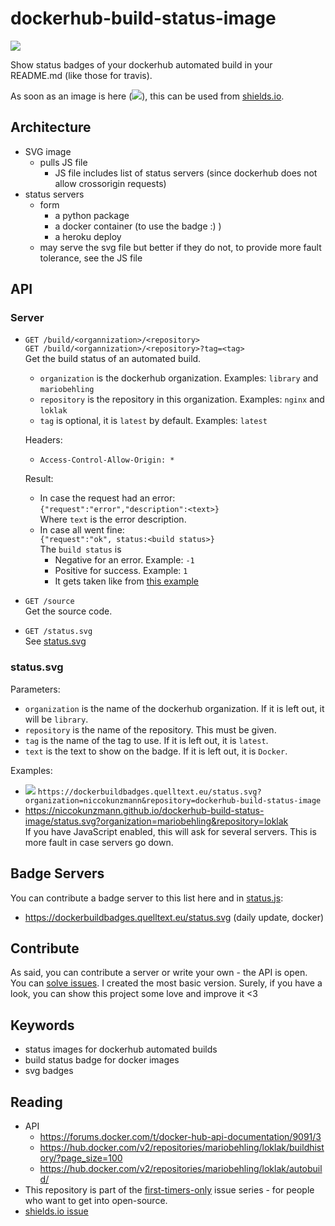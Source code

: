# dockerhub-build-status-image

[![](https://dockerbuildbadges.quelltext.eu/status.svg?organization=niccokunzmann&repository=dockerhub-build-status-image)](https://hub.docker.com/r/niccokunzmann/dockerhub-build-status-image/builds/)

Show status badges of your dockerhub automated build in your README.md (like those for travis).

As soon as an image is here (![](https://img.shields.io/docker/build/mariobehling/loklak.svg)), this can be used from [shields.io](http://shields.io/).

Architecture
------------

- SVG image
  - pulls JS file
    - JS file includes list of status servers (since dockerhub does not allow crossorigin requests)
- status servers
  - form
    - a python package
    - a docker container (to use the badge :) )
    - a heroku deploy
  - may serve the svg file but better if they do not, to provide more fault tolerance, see the JS file

API
---

### Server

- `GET /build/<organnization>/<repository>`  
  `GET /build/<organnization>/<repository>?tag=<tag>`  
  Get the build status of an automated build.
  - `organization` is the dockerhub organization. Examples: `library` and `mariobehling`
  - `repository` is the repository in this organization. Examples: `nginx` and `loklak`
  - `tag` is optional, it is `latest` by default. Examples: `latest`
  
  Headers:
  - `Access-Control-Allow-Origin: *`
  
  Result:
  - In case the request had an error:  
    `{"request":"error","description":<text>}`  
    Where `text` is the error description.
  - In case all went fine:  
    `{"request":"ok", status:<build status>}`  
    The `build status` is
    - Negative for an error. Example: `-1`
    - Positive for success. Example: `1`
    - It gets taken like from [this example](https://hub.docker.com/v2/repositories/library/nginx/)
  
- `GET /source`  
  Get the source code.

- `GET /status.svg`  
  See [status.svg][status]

### status.svg
[status]: statussvg

Parameters:
- `organization` is the name of the dockerhub organization.
  If it is left out, it will be `library`.
- `repository` is the name of the repository. This must be given.
- `tag` is the name of the tag to use.
  If it is left out, it is `latest`.
- `text` is the text to show on the badge.
  If it is left out, it is `Docker`.
  
Examples:
- ![](https://dockerbuildbadges.quelltext.eu/status.svg?organization=niccokunzmann&repository=dockerhub-build-status-image)
  `https://dockerbuildbadges.quelltext.eu/status.svg?organization=niccokunzmann&repository=dockerhub-build-status-image`
- https://niccokunzmann.github.io/dockerhub-build-status-image/status.svg?organization=mariobehling&repository=loklak  
  If you have JavaScript enabled, this will ask for several servers.
  This is more fault in case servers go down.
  
Badge Servers
-------------

You can contribute a badge server to this list here and in [status.js](status.js):

- https://dockerbuildbadges.quelltext.eu/status.svg (daily update, docker)

Contribute
----------

As said, you can contribute a server or write your own - the API is open.
You can [solve issues](https://github.com/niccokunzmann/dockerhub-build-status-image/issues).
I created the most basic version.
Surely, if you have a look, you can show this project some love and improve it <3

Keywords
--------

- status images for dockerhub automated builds
- build status badge for docker images
- svg badges

Reading
-------

- API
  - https://forums.docker.com/t/docker-hub-api-documentation/9091/3
  - https://hub.docker.com/v2/repositories/mariobehling/loklak/buildhistory/?page_size=100
  - https://hub.docker.com/v2/repositories/mariobehling/loklak/autobuild/
- This repository is part of the [first-timers-only](https://github.com/search?utf8=%E2%9C%93&q=label%3Afirst-timers-only+is%3Aopen&type=Issues&ref=searchresults) issue series - for people who want to get into open-source.
- [shields.io issue](https://github.com/badges/shields/issues/886)
